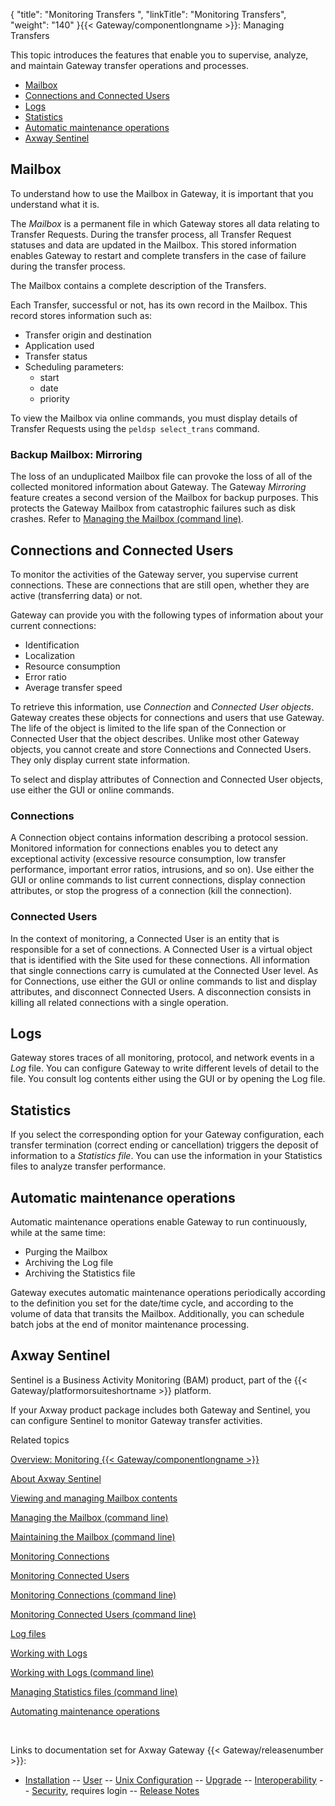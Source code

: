 {
    "title": "Monitoring Transfers ",
    "linkTitle": "Monitoring Transfers",
    "weight": "140"
}{{< Gateway/componentlongname  >}}: Managing Transfers

This topic introduces the features that enable you to supervise, analyze, and maintain Gateway transfer operations and processes.

-   [Mailbox](#mailbox)
-   [Connections and Connected Users](#connections_and_connected_users)
-   [Logs](#logs)
-   [Statistics](#stats)
-   [Automatic maintenance operations](#auto_maint_operations)
-   [Axway Sentinel](#sentinel)

<span id="mailbox"></span>

## Mailbox

To understand how to use the Mailbox in Gateway, it is important that you understand what it is.

The *Mailbox* is a permanent file in which Gateway stores all data relating to Transfer Requests. During the transfer process, all Transfer Request statuses and data are updated in the Mailbox. This stored information enables Gateway to restart and complete transfers in the case of failure during the transfer process.

The Mailbox contains a complete description of the Transfers.

Each Transfer, successful or not, has its own record in the Mailbox. This record stores information such as:

-   Transfer origin and destination
-   Application used
-   Transfer status
-   Scheduling parameters:
    -   start
    -   date
    -   priority

To view the Mailbox via online commands, you must display details of Transfer Requests using the `peldsp select_trans` command.

### Backup Mailbox: Mirroring

The loss of an unduplicated Mailbox file can provoke the loss of all of the collected monitored information about Gateway. The Gateway *Mirroring* feature creates a second version of the Mailbox for backup purposes. This protects the Gateway Mailbox from catastrophic failures such as disk crashes. Refer to [Managing the Mailbox (command line)](viewing_and_managing_mailbox_contents_cli/managing_mailbox_cli#Mailbox_mirroring).

<span id="connections_and_connected_users"></span>

## Connections and Connected Users

To monitor the activities of the Gateway server, you supervise current connections. These are connections that are still open, whether they are active (transferring data) or not.

Gateway can provide you with the following types of information about your current connections:

-   Identification
-   Localization
-   Resource consumption
-   Error ratio
-   Average transfer speed

To retrieve this information, use *Connection* and *Connected User objects*. Gateway creates these objects for connections and users that use Gateway. The life of the object is limited to the life span of the Connection or Connected User that the object describes. Unlike most other Gateway objects, you cannot create and store Connections and Connected Users. They only display current state information.

To select and display attributes of Connection and Connected User objects, use either the GUI or online commands.

### Connections

A Connection object contains information describing a protocol session. Monitored information for connections enables you to detect any exceptional activity (excessive resource consumption, low transfer performance, important error ratios, intrusions, and so on). Use either the GUI or online commands to list current connections, display connection attributes, or stop the progress of a connection (kill the connection).

### Connected Users

In the context of monitoring, a Connected User is an entity that is responsible for a set of connections. A Connected User is a virtual object that is identified with the Site used for these connections. All information that single connections carry is cumulated at the Connected User level. As for Connections, use either the GUI or online commands to list and display attributes, and disconnect Connected Users. A disconnection consists in killing all related connections with a single operation.

<span id="logs"></span>

## Logs

Gateway stores traces of all monitoring, protocol, and network events in a *Log* file. You can configure Gateway to write different levels of detail to the file. You consult log contents either using the GUI or by opening the Log file.

<span id="stats"></span>

## Statistics

If you select the corresponding option for your Gateway configuration, each transfer termination (correct ending or cancellation) triggers the deposit of information to a *Statistics file*. You can use the information in your Statistics files to analyze transfer performance.

<span id="auto_maint_operations"></span>

## Automatic maintenance operations

Automatic maintenance operations enable Gateway to run continuously, while at the same time:

-   Purging the Mailbox
-   Archiving the Log file
-   Archiving the Statistics file

Gateway executes automatic maintenance operations periodically according to the definition you set for the date/time cycle, and according to the volume of data that transits the Mailbox. Additionally, you can schedule batch jobs at the end of monitor maintenance processing.

<span id="sentinel"></span>

## Axway Sentinel

Sentinel is a Business Activity Monitoring (BAM) product, part of the {{< Gateway/platformorsuiteshortname  >}} platform.

If your Axway product package includes both Gateway and Sentinel, you can configure Sentinel to monitor Gateway transfer activities.

Related topics

[Overview: Monitoring {{< Gateway/componentlongname  >}}](../../ov_gateway/ov_monitoring_gateway)

[About Axway Sentinel](../../connectors_about/sentinel_about)

[Viewing and managing Mailbox contents](viewing_and_managing_mailbox_contents_(gui))

[Managing the Mailbox (command line)](viewing_and_managing_mailbox_contents_cli/managing_mailbox_cli)

[Maintaining the Mailbox (command line)](viewing_and_managing_mailbox_contents_cli/maintaining_mailbox)

[Monitoring Connections](monitoring_connections_gui)

[Monitoring Connected Users](monitoring_connected_users_(gui))

[Monitoring Connections (command line)](viewing_and_managing_mailbox_contents_cli/monitoring_connections_cli)

[Monitoring Connected Users (command line)](viewing_and_managing_mailbox_contents_cli/monitoring_connected_users_cli)

[Log files](log_files)

[Working with Logs](log_files/working_with_logs_(gui))

[Working with Logs (command line)](log_files/working_with_logs_cli)

[Managing Statistics files (command line)](viewing_and_managing_mailbox_contents_cli/managing_statistics_files)

[Automating maintenance operations](automating_maintenance)

 

Links to documentation set for Axway Gateway {{< Gateway/releasenumber  >}}:

-   [Installation](/bundle/Gateway_6173_InstallationGuide_allOS_en_HTML5/page/Content/start_page.htm) -- [User](/bundle/Gateway_6173_UsersGuide_allOS_en_HTML5/page/Content/start_page.htm) -- [Unix Configuration](/bundle/Gateway_6173_ConfigurationGuide_UNIX_en_HTML5/page/Content/start_page.htm) -- [Upgrade](/bundle/Gateway_6173_UpgradeGuide_allOS_en_HTML5/page/Content/start_page.htm) -- [Interoperability](/bundle/Gateway_6173_InteroperabilityGuide_allOS_en_HTML5/page/Content/start_page.htm) -- [Security](/bundle/Gateway_6173_SecurityGuide_allOS_en_HTML5/page/Content/start_page.htm), requires login -- [Release Notes](/bundle/Gateway_6173_ReleaseNotes_allOS_en_HTML5/page/Content/Gateway_ReleaseNotes_allOS_en.htm)
